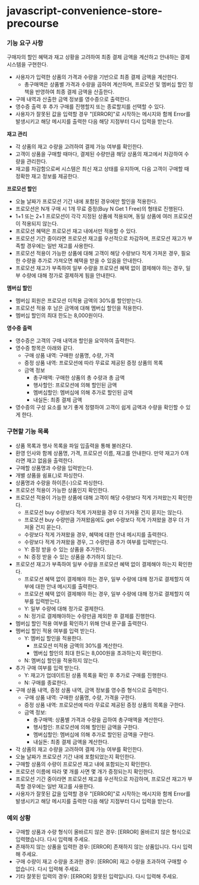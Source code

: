 # javascript-convenience-store-precourse

### 기능 요구 사항

구매자의 할인 혜택과 재고 상황을 고려하여 최종 결제 금액을 계산하고 안내하는 결제 시스템을 구현한다.

- 사용자가 입력한 상품의 가격과 수량을 기반으로 최종 결제 금액을 계산한다.
  - 총구매액은 상품별 가격과 수량을 곱하여 계산하며, 프로모션 및 멤버십 할인 정책을 반영하여 최종 결제 금액을 산출한다.
- 구매 내역과 산출한 금액 정보를 영수증으로 출력한다.
- 영수증 출력 후 추가 구매를 진행할지 또는 종료할지를 선택할 수 있다.
- 사용자가 잘못된 값을 입력할 경우 "[ERROR]"로 시작하는 메시지와 함께 Error를 발생시키고 해당 메시지를 출력한 다음 해당 지점부터 다시 입력을 받는다.

**재고 관리**

- 각 상품의 재고 수량을 고려하여 결제 가능 여부를 확인한다.
- 고객이 상품을 구매할 때마다, 결제된 수량만큼 해당 상품의 재고에서 차감하여 수량을 관리한다.
- 재고를 차감함으로써 시스템은 최신 재고 상태를 유지하며, 다음 고객이 구매할 때 정확한 재고 정보를 제공한다.

**프로모션 할인**

- 오늘 날짜가 프로모션 기간 내에 포함된 경우에만 할인을 적용한다.
- 프로모션은 N개 구매 시 1개 무료 증정(Buy N Get 1 Free)의 형태로 진행된다.
- 1+1 또는 2+1 프로모션이 각각 지정된 상품에 적용되며, 동일 상품에 여러 프로모션이 적용되지 않는다.
- 프로모션 혜택은 프로모션 재고 내에서만 적용할 수 있다.
- 프로모션 기간 중이라면 프로모션 재고를 우선적으로 차감하며, 프로모션 재고가 부족할 경우에는 일반 재고를 사용한다.
- 프로모션 적용이 가능한 상품에 대해 고객이 해당 수량보다 적게 가져온 경우, 필요한 수량을 추가로 가져오면 혜택을 받을 수 있음을 안내한다.
- 프로모션 재고가 부족하여 일부 수량을 프로모션 혜택 없이 결제해야 하는 경우, 일부 수량에 대해 정가로 결제하게 됨을 안내한다.

**멤버십 할인**

- 멤버십 회원은 프로모션 미적용 금액의 30%를 할인받는다.
- 프로모션 적용 후 남은 금액에 대해 멤버십 할인을 적용한다.
- 멤버십 할인의 최대 한도는 8,000원이다.

**영수증 출력**

- 영수증은 고객의 구매 내역과 할인을 요약하여 출력한다.
- 영수증 항목은 아래와 같다.
  - 구매 상품 내역: 구매한 상품명, 수량, 가격
  - 증정 상품 내역: 프로모션에 따라 무료로 제공된 증정 상품의 목록
  - 금액 정보
    - 총구매액: 구매한 상품의 총 수량과 총 금액
    - 행사할인: 프로모션에 의해 할인된 금액
    - 멤버십할인: 멤버십에 의해 추가로 할인된 금액
    - 내실돈: 최종 결제 금액
- 영수증의 구성 요소를 보기 좋게 정렬하여 고객이 쉽게 금액과 수량을 확인할 수 있게 한다.

### 구현할 기능 목록

- 상품 목록과 행사 목록을 파일 입출력을 통해 불러온다.
- 환영 인사와 함께 상품명, 가격, 프로모션 이름, 재고를 안내한다. 만약 재고가 0개라면 재고 없음을 출력한다.
- 구매할 상품명과 수량을 입력받는다.
- 개별 상품을 쉼표(,)로 파싱한다.
- 상품명과 수량을 하이픈(-)으로 파싱한다.
- 프로모션 적용이 가능한 상품인지 확인한다.
- 프로모션 적용이 가능한 상품에 대해 고객이 해당 수량보다 적게 가져왔는지 확인한다.
  - 프로모션 buy 수량보다 적게 가져왔을 경우 더 가져올 건지 묻지는 않는다.
  - 프로모션 buy 수량만큼 가져왔음에도 get 수량보다 적게 가져왔을 경우 더 가져올 건지 묻는다.
  - 수량보다 적게 가져왔을 경우, 혜택에 대한 안내 메시지를 출력한다.
  - 수량보다 적게 가져왔을 경우, 그 수량만큼 추가 여부를 입력받는다.
  - Y: 증정 받을 수 있는 상품을 추가한다.
  - N: 증정 받을 수 있는 상품을 추가하지 않는다.
- 프로모션 재고가 부족하여 일부 수량을 프로모션 혜택 없이 결제해야 하는지 확인한다.
  - 프로모션 혜택 없이 결제해야 하는 경우, 일부 수량에 대해 정가로 결제할지 여부에 대한 안내 메시지를 출력한다.
  - 프로모션 혜택 없이 결제해야 하는 경우, 일부 수량에 대해 정가로 결제할지 여부를 입력받는다.
  - Y: 일부 수량에 대해 정가로 결제한다.
  - N: 정가로 결제해야하는 수량만큼 제외한 후 결제를 진행한다.
- 멤버십 할인 적용 여부를 확인하기 위해 안내 문구를 출력한다.
- 멤버십 할인 적용 여부를 입력 받는다.
  - Y: 멤버십 할인을 적용한다.
    - 프로모션 미적용 금액의 30%를 계산한다.
    - 멤버십 할인의 최대 한도는 8,000원을 초과하는지 확인한다.
  - N: 멤버십 할인을 적용하지 않는다.
- 추가 구매 여부를 입력 받는다.
  - Y: 재고가 업데이트된 상품 목록을 확인 후 추가로 구매를 진행한다.
  - N: 구매를 종료한다.
- 구매 상품 내역, 증정 상품 내역, 금액 정보를 영수증 형식으로 출력한다.
  - 구매 상품 내역: 구매한 상품명, 수량, 가격을 구한다.
  - 증정 상품 내역: 프로모션에 따라 무료로 제공된 증정 상품의 목록을 구한다.
  - 금액 정보:
    - 총구매액: 상품별 가격과 수량을 곱하여 총구매액을 계산한다.
    - 행사할인: 프로모션에 의해 할인된 금액을 구한다.
    - 멤버십할인: 멤버십에 의해 추가로 할인된 금액을 구한다.
    - 내실돈: 최종 결제 금액을 계산한다.
- 각 상품의 재고 수량을 고려하여 결제 가능 여부를 확인한다.
- 오늘 날짜가 프로모션 기간 내에 포함되었는지 확인한다.
- 구매할 상품의 수량이 프로모션 재고 내에 포함되는지 확인한다.
- 프로모션 이름에 따라 몇 개를 사면 몇 개가 증정되는지 확인한다.
- 프로모션 기간 중이라면 프로모션 재고를 우선적으로 차감하며, 프로모션 재고가 부족할 경우에는 일반 재고를 사용한다.
- 사용자가 잘못된 값을 입력할 경우 "[ERROR]"로 시작하는 메시지와 함께 Error를 발생시키고 해당 메시지를 출력한 다음 해당 지점부터 다시 입력을 받는다.

### 예외 상황

- 구매할 상품과 수량 형식이 올바르지 않은 경우: [ERROR] 올바르지 않은 형식으로 입력했습니다. 다시 입력해 주세요.
- 존재하지 않는 상품을 입력한 경우: [ERROR] 존재하지 않는 상품입니다. 다시 입력해 주세요.
- 구매 수량이 재고 수량을 초과한 경우: [ERROR] 재고 수량을 초과하여 구매할 수 없습니다. 다시 입력해 주세요.
- 기타 잘못된 입력의 경우: [ERROR] 잘못된 입력입니다. 다시 입력해 주세요.
